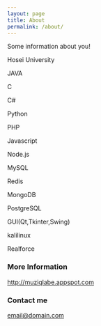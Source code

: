```yaml
---
layout: page
title: About
permalink: /about/
---
```


Some information about you!

Hosei University

JAVA

C

C#

Python

PHP

Javascript

Node.js

MySQL

Redis

MongoDB

PostgreSQL

GUI(Qt,Tkinter,Swing)

kalilinux

Realforce

### More Information

http://muziqlabe.appspot.com

### Contact me

[email@domain.com](mailto:email@domain.com)
